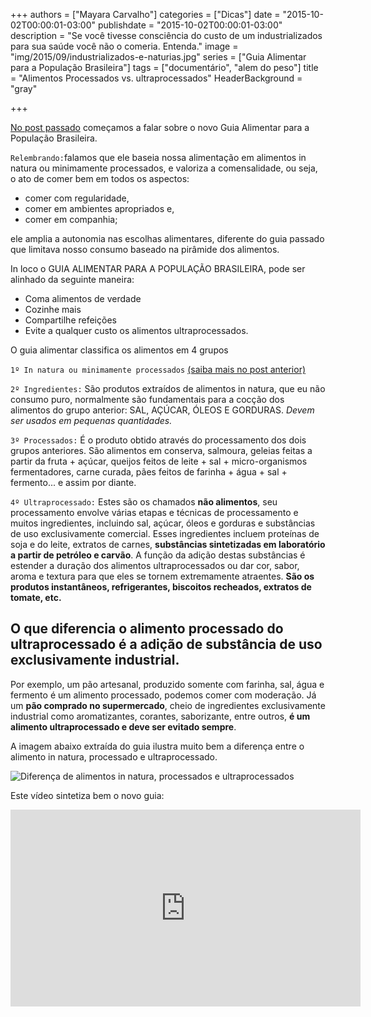 +++
authors = ["Mayara Carvalho"]
categories = ["Dicas"]
date = "2015-10-02T00:00:01-03:00"
publishdate = "2015-10-02T00:00:01-03:00"
description = "Se você tivesse consciência do custo de um industrializados para sua saúde você não o comeria. Entenda."
image = "img/2015/09/industrializados-e-naturias.jpg"
series = ["Guia Alimentar para a População Brasileira"]
tags = ["documentário", "alem do peso"]
title = "Alimentos Processados vs. ultraprocessados"
  HeaderBackground = "gray"

+++

[No post passado][fcfd1343] começamos a falar sobre o novo Guia Alimentar para a População Brasileira.

`Relembrando:`falamos que ele baseia nossa alimentação em alimentos in natura ou minimamente processados, e valoriza a comensalidade, ou seja, o ato de comer bem em todos os aspectos:

- comer com regularidade,
- comer em ambientes apropriados e,
- comer em companhia;

 ele amplia a autonomia nas escolhas alimentares, diferente do guia passado que limitava nosso consumo baseado na pirâmide dos alimentos.

  [fcfd1343]: http://blog.autoconexao.org.br/post/2015/09/alimentos-naturais-vs-industrializados/ "Alimentos Naturais Vs. Alimentos Industrializados"

In loco o GUIA ALIMENTAR PARA A POPULAÇÃO BRASILEIRA, pode ser alinhado da seguinte maneira:

- Coma alimentos de verdade
- Cozinhe mais
- Compartilhe refeições
- Evite a qualquer custo os alimentos ultraprocessados.

O guia alimentar classifica os alimentos em 4 grupos

`1º In natura ou minimamente processados` [(saiba mais no post anterior)][2e28d8d3]

  [2e28d8d3]: http://blog.autoconexao.org.br/post/2015/09/alimentos-naturais-vs-industrializados/ "Alimentos Naturais Vs. Alimentos Industrializados"

`2º Ingredientes:` São produtos extraídos de alimentos in natura, que eu não consumo puro, normalmente são fundamentais para a cocção dos alimentos do grupo anterior: SAL, AÇÚCAR,  ÓLEOS E GORDURAS. *Devem ser usados em pequenas quantidades.*

`3º Processados:`  É o produto obtido através do processamento dos dois grupos anteriores. São alimentos em conserva, salmoura, geleias feitas a partir da fruta + açúcar, queijos feitos de leite + sal + micro-organismos fermentadores, carne curada, pães feitos de farinha + água + sal + fermento... e assim por diante.

`4º Ultraprocessado:` Estes são os chamados **não alimentos**, seu processamento envolve várias etapas e técnicas de processamento e muitos ingredientes, incluindo sal, açúcar, óleos e gorduras e substâncias de uso exclusivamente comercial. Esses ingredientes incluem proteínas de soja e do leite, extratos de carnes, **substâncias sintetizadas em laboratório a partir de petróleo e carvão**. A função da adição destas substâncias é estender a duração dos alimentos ultraprocessados ou dar cor, sabor, aroma e textura para que eles se tornem extremamente atraentes. **São os produtos instantâneos, refrigerantes, biscoitos recheados, extratos de tomate, etc.**

## O que diferencia o alimento processado do ultraprocessado é a adição de substância de uso exclusivamente industrial.

Por exemplo, um pão artesanal, produzido somente com farinha, sal, água e fermento é um alimento processado, podemos comer com moderação. Já um **pão comprado no supermercado**, cheio de ingredientes exclusivamente industrial como aromatizantes, corantes, saborizante, entre outros, **é um alimento ultraprocessado e deve ser evitado sempre**.

A imagem abaixo extraída do guia ilustra muito bem a diferença entre o alimento in natura, processado e ultraprocessado.

![Diferença de alimentos in natura, processados e ultraprocessados](https://s3-sa-east-1.amazonaws.com/blog.autoconexao.org.br/img/2015/10/guia-alimentar-para-a-popula%C3%A7%C3%A3o-brasileira.jpg)


Este vídeo sintetiza bem o novo guia:

<iframe width="560" height="315" src="https://www.youtube.com/embed/rDQv4IJMhT0" frameborder="0" allowfullscreen></iframe>
